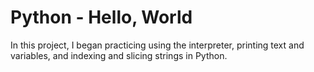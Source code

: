 # Python - Hello, World

In this project, I began practicing using the interpreter, printing text and variables, and indexing and slicing strings in Python.
